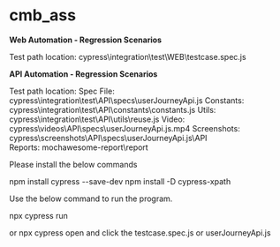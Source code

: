 # cmb_ass

**Web Automation - Regression Scenarios**

Test path location: cypress\integration\test\WEB\testcase.spec.js

**API Automation - Regression Scenarios**

Test path location: 
Spec File: cypress\integration\test\API\specs\userJourneyApi.js
Constants: cypress\integration\test\API\constants\constants.js
Utils: cypress\integration\test\API\utils\reuse.js
Video: cypress\videos\API\specs\userJourneyApi.js.mp4
Screenshots: cypress\screenshots\API\specs\userJourneyApi.js\API\
Reports: mochawesome-report\report

Please install the below commands 

npm install cypress --save-dev
npm install -D cypress-xpath

Use the below command to run the program.

npx cypress run

or 
npx cypress open and click the testcase.spec.js or  userJourneyApi.js  


